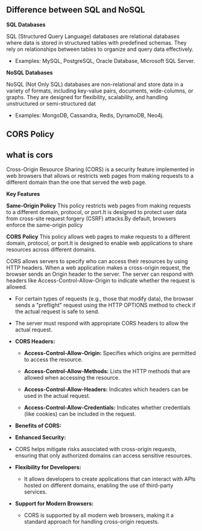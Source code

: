 ## Difference between SQL and NoSQL

**SQL Databases**

SQL (Structured Query Language) databases are relational databases where data is stored in structured tables with predefined schemas. They rely on relationships between tables to organize and query data effectively.

*   Examples: MySQL, PostgreSQL, Oracle Database, Microsoft SQL Server.


**NoSQL Databases**

NoSQL (Not Only SQL) databases are non-relational and store data in a variety of formats, including key-value pairs, documents, wide-columns, or graphs. They are designed for flexibility, scalability, and handling unstructured or semi-structured dat


*   Examples: MongoDB, Cassandra, Redis, DynamoDB, Neo4j.

## CORS Policy

## what is cors
Cross-Origin Resource Sharing (CORS) is a security feature implemented in web browsers that allows or restricts web pages from making requests to a different domain than the one that served the web page. 

**Key Features**

**Same-Origin Policy**
This policy restricts web pages from making requests to a different domain, protocol, or port.It is designed to protect user data from cross-site request forgery (CSRF) attacks.By default, browsers enforce the same-origin policy

**CORS Policy**
This policy allows web pages to make requests to a different domain, protocol, or port.It is designed to enable web applications to share resources across different domains.


CORS allows servers to specify who can access their resources by using HTTP headers.
When a web application makes a cross-origin request, the browser sends an Origin header to the server.
The server can respond with headers like Access-Control-Allow-Origin to indicate whether the request is allowed.

*   For certain types of requests (e.g., those that modify data), the browser sends a "preflight" request using the HTTP OPTIONS method to check if the actual request is safe to send.
    
*   The server must respond with appropriate CORS headers to allow the actual request.
    
*   **CORS Headers:**
    
    *   **Access-Control-Allow-Origin:** Specifies which origins are permitted to access the resource.
        
    *   **Access-Control-Allow-Methods:** Lists the HTTP methods that are allowed when accessing the resource.
        
    *   **Access-Control-Allow-Headers:** Indicates which headers can be used in the actual request.
        
    *   **Access-Control-Allow-Credentials:** Indicates whether credentials (like cookies) can be included in the request.
        
*   **Benefits of CORS:**
    
*   **Enhanced Security:**
    

*   CORS helps mitigate risks associated with cross-origin requests, ensuring that only authorized domains can access sensitive resources.
    
*   **Flexibility for Developers:**
    
    *   It allows developers to create applications that can interact with APIs hosted on different domains, enabling the use of third-party services.
        
*   **Support for Modern Browsers:**
    
    *   CORS is supported by all modern web browsers, making it a standard approach for handling cross-origin requests.
